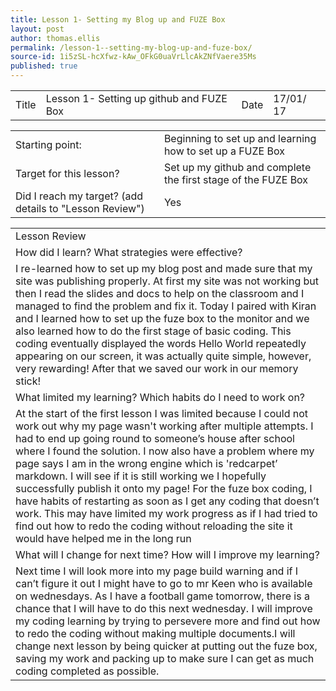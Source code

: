 ```yaml
---
title: Lesson 1- Setting my Blog up and FUZE Box
layout: post
author: thomas.ellis
permalink: /lesson-1--setting-my-blog-up-and-fuze-box/
source-id: 1i5zSL-hcXfwz-kAw_OFkG0uaVrLlcAkZNfVaere35Ms
published: true
---
```

<table>
  <tr>
    <td>Title</td>
    <td>Lesson 1-  Setting up github and FUZE Box</td>
    <td>Date</td>
    <td>17/01/
17</td>
  </tr>
</table>


<table>
  <tr>
    <td>Starting point:</td>
    <td>Beginning to set up and learning how to set up a FUZE Box</td>
  </tr>
  <tr>
    <td>Target for this lesson?</td>
    <td>Set up my github and complete the first stage of the FUZE Box</td>
  </tr>
  <tr>
    <td>Did I reach my target? 
(add details to "Lesson Review")</td>
    <td> Yes</td>
  </tr>
</table>


<table>
  <tr>
    <td>Lesson Review</td>
  </tr>
  <tr>
    <td>How did I learn? What strategies were effective? </td>
  </tr>
  <tr>
    <td>I re-learned how to set up my blog post and made sure that my site was publishing properly. At first my site was not working but then I read the slides and docs to help on the classroom and I managed to find the problem and fix it. Today I paired with Kiran and I learned how to set up the fuze box to the monitor and we also learned how to do the first stage of basic coding.  This coding eventually displayed the words Hello World repeatedly appearing on our screen, it was actually quite simple, however, very rewarding! After that we saved our work in our memory stick!  </td>
  </tr>
  <tr>
    <td>What limited my learning? Which habits do I need to work on? </td>
  </tr>
  <tr>
    <td>At the start of the first lesson I was limited because I could not work out why my page wasn't working after multiple attempts. I had to end up going round to someone’s house after school where I found the solution. I now also have a problem where my page says I am in the wrong engine which is 'redcarpet’ markdown. I will see if it is still working we I hopefully successfully publish it onto my page! For the fuze box coding, I have habits of restarting as soon as I get any coding that doesn’t work. This may have limited my work progress as if I had tried to find out how to redo the coding without reloading the site it would have helped me in the long run   </td>
  </tr>
  <tr>
    <td>What will I change for next time? How will I improve my learning?</td>
  </tr>
  <tr>
    <td>Next time I will look more into my page build warning and if I can’t figure it out I might have to go to mr Keen who is available on wednesdays. As I have a football game tomorrow, there is a chance that I will have to do this next wednesday. I will improve my coding learning by trying to persevere more and find out how to redo the coding without making multiple documents.I will change next lesson by being quicker at putting out the fuze box, saving my work and packing up to make sure I can get as much coding completed as possible.</td>
  </tr>
</table>


